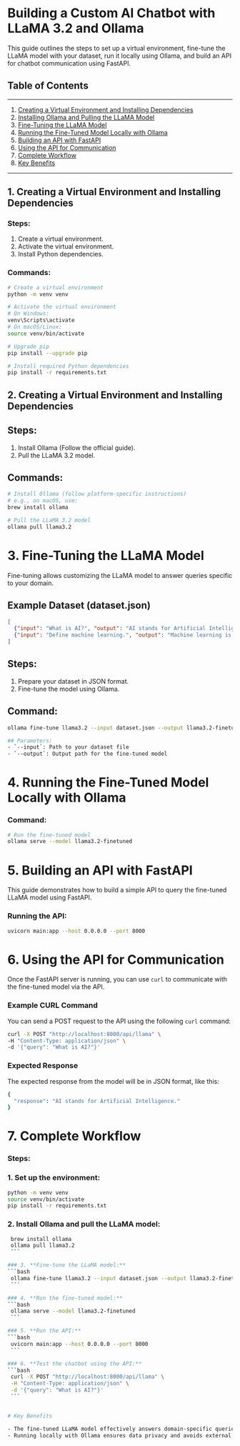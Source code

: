 # Building a Custom AI Chatbot with LLaMA 3.2 and Ollama

This guide outlines the steps to set up a virtual environment, fine-tune the LLaMA model with your dataset, run it locally using Ollama, and build an API for chatbot communication using FastAPI.

## Table of Contents

---

1. [Creating a Virtual Environment and Installing Dependencies](#1-creating-a-virtual-environment-and-installing-dependencies)
2. [Installing Ollama and Pulling the LLaMA Model](#2-installing-ollama-and-pulling-the-llama-model)
3. [Fine-Tuning the LLaMA Model](#3-fine-tuning-the-llama-model)
4. [Running the Fine-Tuned Model Locally with Ollama](#4-running-the-fine-tuned-model-locally-with-ollama)
5. [Building an API with FastAPI](#5-building-an-api-with-fastapi)
6. [Using the API for Communication](#6-using-the-api-for-communication)
7. [Complete Workflow](#7-complete-workflow)
8. [Key Benefits](#key-benefits)

---

## 1. Creating a Virtual Environment and Installing Dependencies

### Steps:
1. Create a virtual environment.
2. Activate the virtual environment.
3. Install Python dependencies.


### Commands:
```bash
# Create a virtual environment
python -m venv venv

# Activate the virtual environment
# On Windows:
venv\Scripts\activate
# On macOS/Linux:
source venv/bin/activate

# Upgrade pip
pip install --upgrade pip

# Install required Python dependencies
pip install -r requirements.txt

```


## 2. Creating a Virtual Environment and Installing Dependencies


## Steps:

1. Install Ollama (Follow the official guide).
2. Pull the LLaMA 3.2 model.

## Commands:

```bash
# Install Ollama (follow platform-specific instructions)
# e.g., on macOS, use:
brew install ollama

# Pull the LLaMA 3.2 model
ollama pull llama3.2

```


# 3. Fine-Tuning the LLaMA Model

Fine-tuning allows customizing the LLaMA model to answer queries specific to your domain.

## Example Dataset (dataset.json)
```json
[
  {"input": "What is AI?", "output": "AI stands for Artificial Intelligence."},
  {"input": "Define machine learning.", "output": "Machine learning is a subset of AI focusing on algorithms that learn from data."}
]
```

## Steps:
1. Prepare your dataset in JSON format.
2. Fine-tune the model using Ollama.

## Command:
```bash
ollama fine-tune llama3.2 --input dataset.json --output llama3.2-finetuned

## Parameters:
- `--input`: Path to your dataset file
- `--output`: Output path for the fine-tuned model
```

# 4. Running the Fine-Tuned Model Locally with Ollama

### Command:
```bash
# Run the fine-tuned model
ollama serve --model llama3.2-finetuned
```

# 5. Building an API with FastAPI

This guide demonstrates how to build a simple API to query the fine-tuned LLaMA model using FastAPI.

### Running the API:

```bash
uvicorn main:app --host 0.0.0.0 --port 8000
```


# 6. Using the API for Communication

Once the FastAPI server is running, you can use `curl` to communicate with the fine-tuned model via the API.

### Example CURL Command

You can send a POST request to the API using the following `curl` command:

```bash
curl -X POST "http://localhost:8000/api/llama" \
-H "Content-Type: application/json" \
-d '{"query": "What is AI?"}'
```

### Expected Response

The expected response from the model will be in JSON format, like this:

```bash
{
  "response": "AI stands for Artificial Intelligence."
}

```

# 7. Complete Workflow

### Steps:

### 1. **Set up the environment:**
   ```bash
   python -m venv venv
   source venv/bin/activate
   pip install -r requirements.txt
   ```

### 2. **Install Ollama and pull the LLaMA model:**


   ```bash
    brew install ollama
    ollama pull llama3.2
    ```

### 3. **Fine-tune the LLaMA model:**
   ```bash
    ollama fine-tune llama3.2 --input dataset.json --output llama3.2-finetuned
    ```

### 4. **Run the fine-tuned model:**
   ```bash
    ollama serve --model llama3.2-finetuned
    ```

### 5. **Run the API:**
   ```bash
    uvicorn main:app --host 0.0.0.0 --port 8000
    ```

### 6. **Test the chatbot using the API:**
   ```bash
    curl -X POST "http://localhost:8000/api/llama" \
    -H "Content-Type: application/json" \
    -d '{"query": "What is AI?"}'
    ```


# Key Benefits

- The fine-tuned LLaMA model effectively answers domain-specific queries.
- Running locally with Ollama ensures data privacy and avoids external dependencies.

